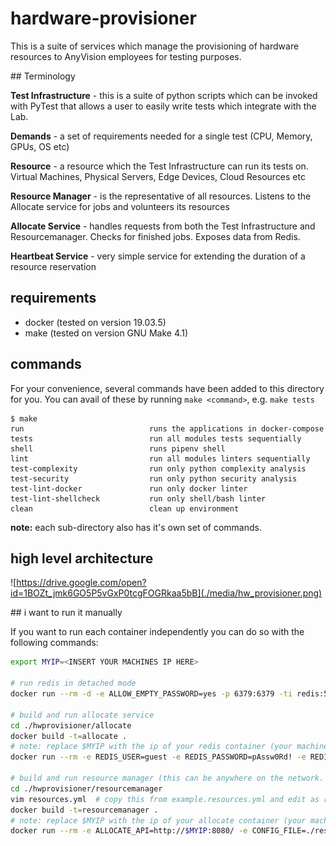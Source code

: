hardware-provisioner
====================

This is a suite of services which manage the provisioning of hardware resources to AnyVision employees for testing purposes.

## Terminology

**Test Infrastructure** - this is a suite of python scripts which can be invoked with PyTest that allows a user to easily write tests which integrate with the Lab.

**Demands** - a set of requirements needed for a single test (CPU, Memory, GPUs, OS etc)

**Resource** - a resource which the Test Infrastructure can run its tests on. Virtual Machines, Physical Servers, Edge Devices, Cloud Resources etc

**Resource Manager** - is the representative of all resources. Listens to the Allocate service for jobs and volunteers its resources

**Allocate Service** - handles requests from both the Test Infrastructure and Resourcemanager. Checks for finished jobs. Exposes data from Redis.

**Heartbeat Service** - very simple service for extending the duration of a resource reservation

## requirements

 - docker (tested on version 19.03.5)
 - make (tested on version GNU Make 4.1)

## commands

For your convenience, several commands have been added to this directory for you. You can avail of these by running `make <command>`, e.g. `make tests`

```shell
$ make
run                            runs the applications in docker-compose
tests                          run all modules tests sequentially
shell                          runs pipenv shell
lint                           run all modules linters sequentially
test-complexity                run only python complexity analysis
test-security                  run only python security analysis
test-lint-docker               run only docker linter
test-lint-shellcheck           run only shell/bash linter
clean                          clean up environment
```

**note:** each sub-directory also has it's own set of commands.

## high level architecture

![https://drive.google.com/open?id=1BOZt_jmk6GO5P5vGxP0tcgFOGRkaa5bB](./media/hw_provisioner.png)

## i want to run it manually

If you want to run each container independently you can do so with the following commands:

```sh
export MYIP=<INSERT YOUR MACHINES IP HERE>

# run redis in detached mode
docker run --rm -d -e ALLOW_EMPTY_PASSWORD=yes -p 6379:6379 -ti redis:5.0.7

# build and run allocate service
cd ./hwprovisioner/allocate
docker build -t=allocate .
# note: replace $MYIP with the ip of your redis container (your machine ip probably)
docker run --rm -e REDIS_USER=guest -e REDIS_PASSWORD=pAssw0Rd! -e REDIS_HOST=$MYIP -e REDIS_PORT=6379 -e REDIS_DB=0 -v $(pwd):/src -w /src -p 8080:8080 -ti allocate watchmedo auto-restart --recursive -d . -p '*.py' -- python3 -m 'webapp.app' serve

# build and run resource manager (this can be anywhere on the network. works on localhost too ofc)
cd ./hwprovisioner/resourcemanager
vim resources.yml  # copy this from example.resources.yml and edit as required
docker build -t=resourcemanager .
# note: replace $MYIP with the ip of your allocate container (your machine ip probably)
docker run --rm -e ALLOCATE_API=http://$MYIP:8080/ -e CONFIG_FILE=./resources.yml -p 9080:8080 -v $(pwd):/src -w /src -ti resourcemanager watchmedo auto-restart --recursive -d . -p '*.py' -- python3 -m 'webapp.app' serve
```